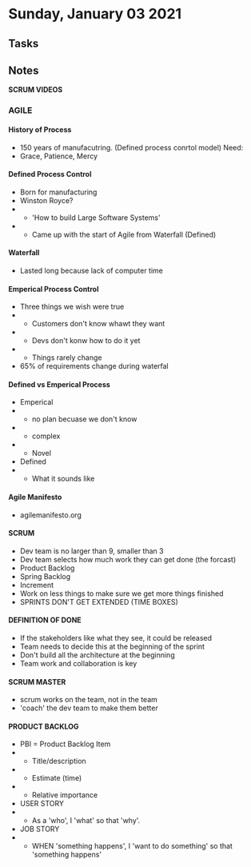 # Sunday, January 03 2021

## Tasks

## Notes
**SCRUM VIDEOS**
### AGILE
#### History of Process
* 150 years of manufacutring. (Defined process conrtol model)
Need:
* Grace, Patience, Mercy
#### Defined Process Control
* Born for manufacturing
* Winston Royce?
* * 'How to build Large Software Systems'
* * Came up with the start of Agile from Waterfall (Defined)
#### Waterfall
* Lasted long because lack of computer time
#### Emperical Process Control
* Three things we wish were true
* * Customers don't know whawt they want
* * Devs don't konw how to do it yet
* * Things rarely change
* 65% of requirements change during waterfal
#### Defined vs Emperical Process
* Emperical
* * no plan becuase we don't know
* * complex
* * Novel
* Defined
* * What it sounds like
#### Agile Manifesto
* agilemanifesto.org
#### SCRUM
* Dev team is no larger than 9, smaller than 3
* Dev team selects how much work they can get done (the forcast)
* Product Backlog
* Spring Backlog
* Increment
* Work on less things to make sure we get more things finished
* SPRINTS DON'T GET EXTENDED (TIME BOXES)
#### DEFINITION OF DONE
* If the stakeholders like what they see, it could be released
* Team needs to decide this at the beginning of the sprint
* Don't build all the architecture at the beginning
* Team work and collaboration is key
#### SCRUM MASTER
* scrum works on the team, not in the team
* 'coach' the dev team to make them better
#### PRODUCT BACKLOG
* PBI = Product Backlog Item
* * Title/description
* * Estimate (time)
* * Relative importance
* USER STORY
* * As a 'who', I 'what' so that 'why'.
* JOB STORY
* * WHEN 'something happens', I 'want to do something' so that 'something happens'